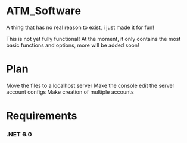 # ATM_Software
A thing that has no real reason to exist, i just made it for fun!

This is not yet fully functional! At the moment, it only contains the most basic functions and options, more will be added soon!

# Plan
Move the files to a localhost server
Make the console edit the server account configs
Make creation of multiple accounts

# Requirements
### .NET 6.0

